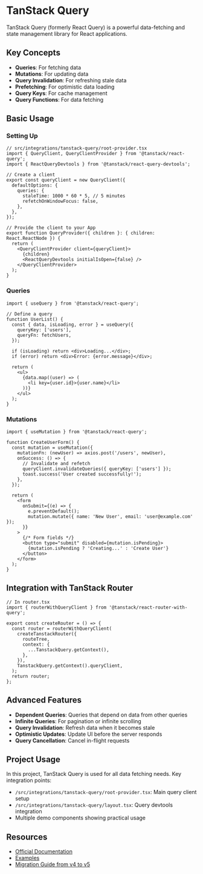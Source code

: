 # TanStack Query

TanStack Query (formerly React Query) is a powerful data-fetching and state management library for React applications.

## Key Concepts

- **Queries**: For fetching data
- **Mutations**: For updating data
- **Query Invalidation**: For refreshing stale data
- **Prefetching**: For optimistic data loading
- **Query Keys**: For cache management
- **Query Functions**: For data fetching

## Basic Usage

### Setting Up

```tsx
// src/integrations/tanstack-query/root-provider.tsx
import { QueryClient, QueryClientProvider } from '@tanstack/react-query';
import { ReactQueryDevtools } from '@tanstack/react-query-devtools';

// Create a client
export const queryClient = new QueryClient({
  defaultOptions: {
    queries: {
      staleTime: 1000 * 60 * 5, // 5 minutes
      refetchOnWindowFocus: false,
    },
  },
});

// Provide the client to your App
export function QueryProvider({ children }: { children: React.ReactNode }) {
  return (
    <QueryClientProvider client={queryClient}>
      {children}
      <ReactQueryDevtools initialIsOpen={false} />
    </QueryClientProvider>
  );
}
```

### Queries

```tsx
import { useQuery } from '@tanstack/react-query';

// Define a query
function UserList() {
  const { data, isLoading, error } = useQuery({
    queryKey: ['users'],
    queryFn: fetchUsers,
  });

  if (isLoading) return <div>Loading...</div>;
  if (error) return <div>Error: {error.message}</div>;

  return (
    <ul>
      {data.map((user) => (
        <li key={user.id}>{user.name}</li>
      ))}
    </ul>
  );
}
```

### Mutations

```tsx
import { useMutation } from '@tanstack/react-query';

function CreateUserForm() {
  const mutation = useMutation({
    mutationFn: (newUser) => axios.post('/users', newUser),
    onSuccess: () => {
      // Invalidate and refetch
      queryClient.invalidateQueries({ queryKey: ['users'] });
      toast.success('User created successfully!');
    },
  });

  return (
    <form
      onSubmit={(e) => {
        e.preventDefault();
        mutation.mutate({ name: 'New User', email: 'user@example.com' });
      }}
    >
      {/* Form fields */}
      <button type="submit" disabled={mutation.isPending}>
        {mutation.isPending ? 'Creating...' : 'Create User'}
      </button>
    </form>
  );
}
```

## Integration with TanStack Router

```tsx
// In router.tsx
import { routerWithQueryClient } from '@tanstack/react-router-with-query';

export const createRouter = () => {
  const router = routerWithQueryClient(
    createTanstackRouter({
      routeTree,
      context: {
        ...TanstackQuery.getContext(),
      },
    }),
    TanstackQuery.getContext().queryClient,
  );
  return router;
};
```

## Advanced Features

- **Dependent Queries**: Queries that depend on data from other queries
- **Infinite Queries**: For pagination or infinite scrolling
- **Query Invalidation**: Refresh data when it becomes stale
- **Optimistic Updates**: Update UI before the server responds
- **Query Cancellation**: Cancel in-flight requests

## Project Usage

In this project, TanStack Query is used for all data fetching needs. Key integration points:

- `/src/integrations/tanstack-query/root-provider.tsx`: Main query client setup
- `/src/integrations/tanstack-query/layout.tsx`: Query devtools integration
- Multiple demo components showing practical usage

## Resources

- [Official Documentation](https://tanstack.com/query/latest/docs/framework/react/overview)
- [Examples](https://tanstack.com/query/latest/docs/framework/react/examples/basic)
- [Migration Guide from v4 to v5](https://tanstack.com/query/latest/docs/framework/react/guides/migrating-to-v5)

